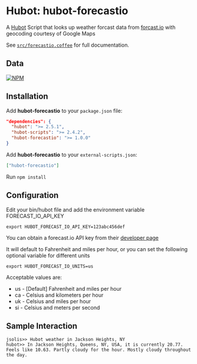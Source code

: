 # Hubot: hubot-forecastio

A [Hubot][1] Script that looks up weather forcast data from [forcast.io][2] with geocoding courtesy of Google Maps

See [`src/forecastio.coffee`](src/forecastio.coffee) for full documentation.

## Data

[![NPM](https://nodei.co/npm/hubot-forecastio.png?downloads=true&stars=true)](https://nodei.co/npm/hubot-forecastio.png?downloads=true&stars=true)

## Installation

Add **hubot-forecastio** to your `package.json` file:

```json
"dependencies": {
  "hubot": ">= 2.5.1",
  "hubot-scripts": ">= 2.4.2",
  "hubot-forecastio": ">= 1.0.0"
}
```

Add **hubot-forecastio** to your `external-scripts.json`:

```json
["hubot-forecastio"]
```

Run `npm install`

## Configuration

Edit your bin/hubot file and add the environment variable FORECAST_IO_API_KEY

```
export HUBOT_FORECAST_IO_API_KEY=123abc456def
```

You can obtain a forecast.io API key from their [developer page][3]

It will default to Fahrenheit and miles per hour, or you can set the following optional variable for different units
```
export HUBOT_FORECAST_IO_UNITS=us
```
Acceptable values are:

* us - [Default] Fahrenheit and miles per hour
* ca - Celsius and kilometers per hour
* uk - Celsius and miles per hour
* si - Celsius and meters per second

## Sample Interaction

```
jsolis>> Hubot weather in Jackson Heights, NY
hubot>> In Jackson Heights, Queens, NY, USA, it is currently 20.77. Feels like 10.63. Partly cloudy for the hour. Mostly cloudy throughout the day.
```

  [1]: http://hubot.github.com/
  [2]: http://forecast.io/
  [3]: https://developer.forecast.io/
